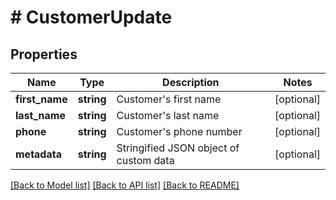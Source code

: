 # # CustomerUpdate

## Properties

Name | Type | Description | Notes
------------ | ------------- | ------------- | -------------
**first_name** | **string** | Customer&#39;s first name | [optional]
**last_name** | **string** | Customer&#39;s last name | [optional]
**phone** | **string** | Customer&#39;s phone number | [optional]
**metadata** | **string** | Stringified JSON object of custom data | [optional]

[[Back to Model list]](../../README.md#models) [[Back to API list]](../../README.md#endpoints) [[Back to README]](../../README.md)
